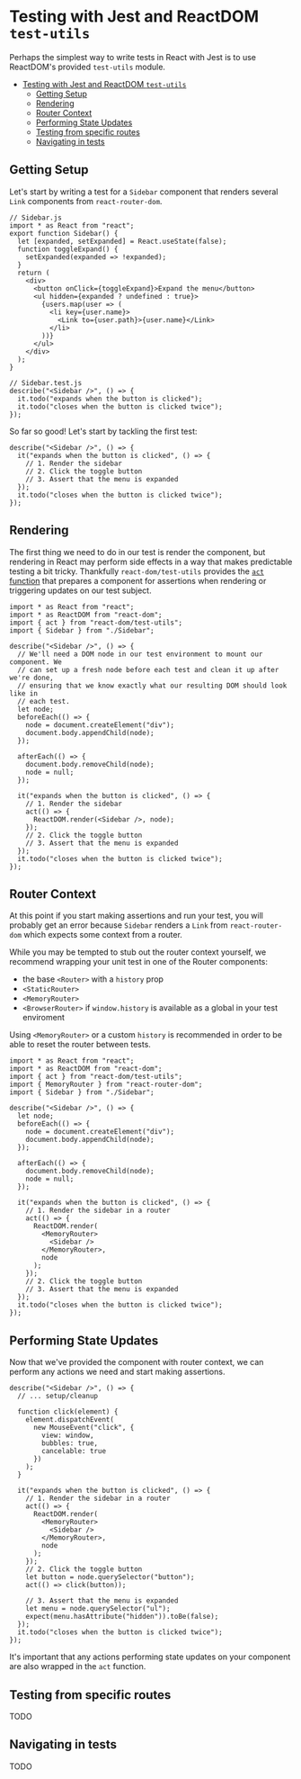 # Testing with Jest and ReactDOM `test-utils`

Perhaps the simplest way to write tests in React with Jest is to use ReactDOM's provided `test-utils` module.

- [Testing with Jest and ReactDOM `test-utils`](#testing-with-jest-and-reactdom-test-utils)
  - [Getting Setup](#getting-setup)
  - [Rendering](#rendering)
  - [Router Context](#router-context)
  - [Performing State Updates](#performing-state-updates)
  - [Testing from specific routes](#testing-from-specific-routes)
  - [Navigating in tests](#navigating-in-tests)

<a name="setup"></a>

## Getting Setup

Let's start by writing a test for a `Sidebar` component that renders several `Link` components from `react-router-dom`.

```tsx
// Sidebar.js
import * as React from "react";
export function Sidebar() {
  let [expanded, setExpanded] = React.useState(false);
  function toggleExpand() {
    setExpanded(expanded => !expanded);
  }
  return (
    <div>
      <button onClick={toggleExpand}>Expand the menu</button>
      <ul hidden={expanded ? undefined : true}>
        {users.map(user => (
          <li key={user.name}>
            <Link to={user.path}>{user.name}</Link>
          </li>
        ))}
      </ul>
    </div>
  );
}

// Sidebar.test.js
describe("<Sidebar />", () => {
  it.todo("expands when the button is clicked");
  it.todo("closes when the button is clicked twice");
});
```

So far so good! Let's start by tackling the first test:

```tsx
describe("<Sidebar />", () => {
  it("expands when the button is clicked", () => {
    // 1. Render the sidebar
    // 2. Click the toggle button
    // 3. Assert that the menu is expanded
  });
  it.todo("closes when the button is clicked twice");
});
```

<a name="rendering"></a>

## Rendering

The first thing we need to do in our test is render the component, but rendering in React may perform side effects in a way that makes predictable testing a bit tricky. Thankfully `react-dom/test-utils` provides the [`act` function](https://reactjs.org/docs/test-utils.html#act) that prepares a component for assertions when rendering or triggering updates on our test subject.

```tsx
import * as React from "react";
import * as ReactDOM from "react-dom";
import { act } from "react-dom/test-utils";
import { Sidebar } from "./Sidebar";

describe("<Sidebar />", () => {
  // We'll need a DOM node in our test environment to mount our component. We
  // can set up a fresh node before each test and clean it up after we're done,
  // ensuring that we know exactly what our resulting DOM should look like in
  // each test.
  let node;
  beforeEach(() => {
    node = document.createElement("div");
    document.body.appendChild(node);
  });

  afterEach(() => {
    document.body.removeChild(node);
    node = null;
  });

  it("expands when the button is clicked", () => {
    // 1. Render the sidebar
    act(() => {
      ReactDOM.render(<Sidebar />, node);
    });
    // 2. Click the toggle button
    // 3. Assert that the menu is expanded
  });
  it.todo("closes when the button is clicked twice");
});
```

<a name="router-context"></a>

## Router Context

At this point if you start making assertions and run your test, you will probably get an error because `Sidebar` renders a `Link` from `react-router-dom` which expects some context from a router.

While you may be tempted to stub out the router context yourself, we recommend wrapping your unit test in one of the Router components:

- the base `<Router>` with a `history` prop
- `<StaticRouter>`
- `<MemoryRouter>`
- `<BrowserRouter>` if `window.history` is available as a global in your test enviroment

Using `<MemoryRouter>` or a custom `history` is recommended in order to be able to reset the router between tests.

```tsx
import * as React from "react";
import * as ReactDOM from "react-dom";
import { act } from "react-dom/test-utils";
import { MemoryRouter } from "react-router-dom";
import { Sidebar } from "./Sidebar";

describe("<Sidebar />", () => {
  let node;
  beforeEach(() => {
    node = document.createElement("div");
    document.body.appendChild(node);
  });

  afterEach(() => {
    document.body.removeChild(node);
    node = null;
  });

  it("expands when the button is clicked", () => {
    // 1. Render the sidebar in a router
    act(() => {
      ReactDOM.render(
        <MemoryRouter>
          <Sidebar />
        </MemoryRouter>,
        node
      );
    });
    // 2. Click the toggle button
    // 3. Assert that the menu is expanded
  });
  it.todo("closes when the button is clicked twice");
});
```

<a name="state-updates"></a>

## Performing State Updates

Now that we've provided the component with router context, we can perform any actions we need and start making assertions.

```tsx
describe("<Sidebar />", () => {
  // ... setup/cleanup

  function click(element) {
    element.dispatchEvent(
      new MouseEvent("click", {
        view: window,
        bubbles: true,
        cancelable: true
      })
    );
  }

  it("expands when the button is clicked", () => {
    // 1. Render the sidebar in a router
    act(() => {
      ReactDOM.render(
        <MemoryRouter>
          <Sidebar />
        </MemoryRouter>,
        node
      );
    });
    // 2. Click the toggle button
    let button = node.querySelector("button");
    act(() => click(button));

    // 3. Assert that the menu is expanded
    let menu = node.querySelector("ul");
    expect(menu.hasAttribute("hidden")).toBe(false);
  });
  it.todo("closes when the button is clicked twice");
});
```

It's important that any actions performing state updates on your component are also wrapped in the `act` function.

<a name="testing-from-specific-routes"></a>

## Testing from specific routes

TODO

<a name="navigating-in-tests"></a>

## Navigating in tests

TODO
